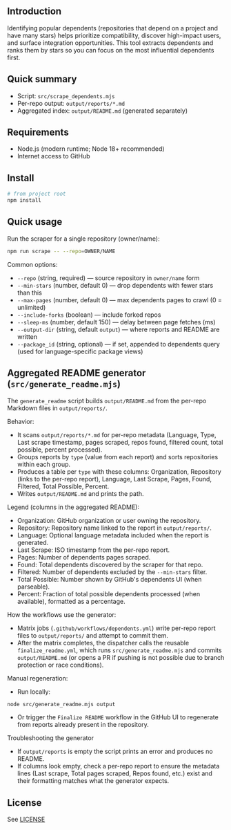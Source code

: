 ## Introduction

Identifying popular dependents (repositories that depend on a project and have many stars) helps prioritize compatibility, discover high-impact users, and surface integration opportunities. This tool extracts dependents and ranks them by stars so you can focus on the most influential dependents first.

## Quick summary

- Script: `src/scrape_dependents.mjs`
- Per-repo output: `output/reports/*.md`
- Aggregated index: `output/README.md` (generated separately)

## Requirements

- Node.js (modern runtime; Node 18+ recommended)
- Internet access to GitHub

## Install

```bash
# from project root
npm install
```

## Quick usage

Run the scraper for a single repository (owner/name):

```bash
npm run scrape -- --repo=OWNER/NAME
```

Common options:

- `--repo` (string, required) — source repository in `owner/name` form
- `--min-stars` (number, default 0) — drop dependents with fewer stars than this
- `--max-pages` (number, default 0) — max dependents pages to crawl (0 = unlimited)
- `--include-forks` (boolean) — include forked repos
- `--sleep-ms` (number, default 150) — delay between page fetches (ms)
- `--output-dir` (string, default `output`) — where reports and README are written
- `--package_id` (string, optional) — if set, appended to dependents query (used for language-specific package views)

## Aggregated README generator (`src/generate_readme.mjs`)

The `generate_readme` script builds `output/README.md` from the per-repo Markdown files in `output/reports/`.

Behavior:
- It scans `output/reports/*.md` for per-repo metadata (Language, Type, Last scrape timestamp, pages scraped, repos found, filtered count, total possible, percent processed).
- Groups reports by `type` (value from each report) and sorts repositories within each group.
- Produces a table per `type` with these columns: Organization, Repository (links to the per-repo report), Language, Last Scrape, Pages, Found, Filtered, Total Possible, Percent.
- Writes `output/README.md` and prints the path.

Legend (columns in the aggregated README):
- Organization: GitHub organization or user owning the repository.
- Repository: Repository name linked to the report in `output/reports/`.
- Language: Optional language metadata included when the report is generated.
- Last Scrape: ISO timestamp from the per-repo report.
- Pages: Number of dependents pages scraped.
- Found: Total dependents discovered by the scraper for that repo.
- Filtered: Number of dependents excluded by the `--min-stars` filter.
- Total Possible: Number shown by GitHub's dependents UI (when parseable).
- Percent: Fraction of total possible dependents processed (when available), formatted as a percentage.

How the workflows use the generator:
- Matrix jobs (`.github/workflows/dependents.yml`) write per-repo report files to `output/reports/` and attempt to commit them.
- After the matrix completes, the dispatcher calls the reusable `finalize_readme.yml`, which runs `src/generate_readme.mjs` and commits `output/README.md` (or opens a PR if pushing is not possible due to branch protection or race conditions).

Manual regeneration:
- Run locally:

```bash
node src/generate_readme.mjs output
```

- Or trigger the `Finalize README` workflow in the GitHub UI to regenerate from reports already present in the repository.

Troubleshooting the generator
- If `output/reports` is empty the script prints an error and produces no README.
- If columns look empty, check a per-repo report to ensure the metadata lines (Last scrape, Total pages scraped, Repos found, etc.) exist and their formatting matches what the generator expects.

## License

See [LICENSE](./LICENSE)
